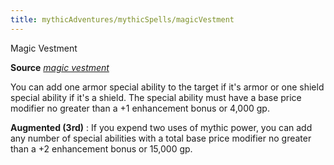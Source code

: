 ```yaml
---
title: mythicAdventures/mythicSpells/magicVestment
---
```

Magic Vestment

**Source** [_magic vestment_](spells/magicVestment#_magic-vestment)

You can add one armor special ability to the target if it's armor or one shield special ability if it's a shield. The special ability must have a base price modifier no greater than a +1 enhancement bonus or 4,000 gp.

**Augmented (3rd)** : If you expend two uses of mythic power, you can add any number of special abilities with a total base price modifier no greater than a +2 enhancement bonus or 15,000 gp.

